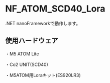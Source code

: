 # NF_ATOM_SCD40_Lora

.NET nanoFrameworkで動作します。

## 使用ハードウェア

  ・M5 ATOM Lite
  
  ・Co2 UNIT(SCD40)
  
  ・M5ATOM用Loraキット(ES920LR3)
  
